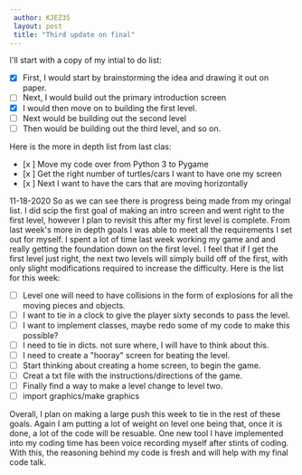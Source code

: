 ```yaml
---
 author: KJEZ35
 layout: post
 title: "Third update on final"
---
```

 
 I'll start with a copy of my intial to do list: 
 
 -[x] First, I would start by brainstorming the idea and drawing it out on paper. 
 -[ ] Next, I would build out the primary introduction screen 
 -[x] I would then move on to building the first level. 
 -[ ] Next would be building out the second level 
 -[ ] Then would be building out the third level, and so on. 
 
 Here is the more in depth list from last clas: 
 
 - [x ] Move my code over from Python 3 to Pygame 
 - [x ] Get the right number of turtles/cars I want to have one my screen
 - [x  ] Next I want to have the cars that are moving horizontally
 
 11-18-2020
 So as we can see there is progress being made from my oringal list. I did scip the first goal of making an intro screen and went 
 right to the first level, however I plan to revisit this after my first level is complete. From last week's more in depth goals
 I was able to meet all the requirements I set out for myself. I spent a lot of time last week working my game and and really getting the 
 foundation down on the first level. I feel that if I get the first level just right, the next two levels will simply build off of the first, with 
 only slight modifications required to increase the difficulty. Here is the list for this week: 
 
 -[ ] Level one will need to have collisions in the form of explosions for all the moving pieces and objects. 
 -[ ] I want to tie in a clock to give the player sixty seconds to pass the level. 
 -[ ] I want to implement classes, maybe redo some of my code to make this possible? 
 -[ ] I need to tie in dicts. not sure where, I will have to think about this. 
 -[ ] I need to create a "hooray" screen for beating the level. 
 -[ ] Start thinking about creating a home screen, to begin the game. 
 -[ ] Creat a txt file with the instructions/directions of the game. 
 -[ ] Finally find a way to make a level change to level two.
 -[ ] import graphics/make graphics
 
 Overall, I plan on making a large push this week to tie in the rest of these goals. Again I am putting a lot of weight on level one 
 being that, once it is done, a lot of the code will be resuable. One new tool I have implemented into my coding time has been 
 voice recording myself after stints of coding. With this, the reasoning behind my code is fresh and will help with my final 
 code talk. 
